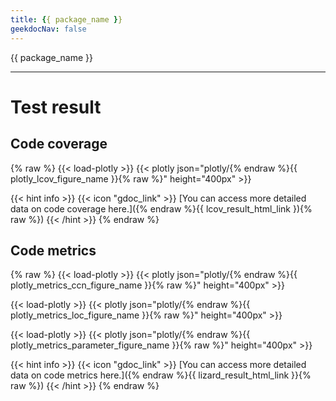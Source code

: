 ```yaml
---
title: {{ package_name }}
geekdocNav: false
---
```


{{ package_name }}

---

# Test result

## Code coverage

{% raw %}
{{< load-plotly >}}
{{< plotly json="plotly/{% endraw %}{{ plotly_lcov_figure_name }}{% raw %}" height="400px" >}}

{{< hint info >}}
{{< icon "gdoc_link" >}} [You can access more detailed data on code coverage here.]({% endraw %}{{ lcov_result_html_link }){% raw %})
{{< /hint >}}
{% endraw %}

## Code metrics

{% raw %}
{{< load-plotly >}}
{{< plotly json="plotly/{% endraw %}{{ plotly_metrics_ccn_figure_name }}{% raw %}" height="400px" >}}

{{< load-plotly >}}
{{< plotly json="plotly/{% endraw %}{{ plotly_metrics_loc_figure_name }}{% raw %}" height="400px" >}}

{{< load-plotly >}}
{{< plotly json="plotly/{% endraw %}{{ plotly_metrics_parameter_figure_name }}{% raw %}" height="400px" >}}

{{< hint info >}}
{{< icon "gdoc_link" >}} [You can access more detailed data on code metrics here.]({% endraw %}{{ lizard_result_html_link }}{% raw %})
{{< /hint >}}
{% endraw %}
